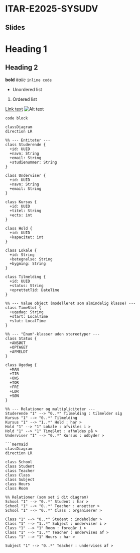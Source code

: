 # ITAR-E2025-SYSUDV


## Slides
# Heading 1
## Heading 2
**bold**  *italic*  `inline code`

- Unordered list
1. Ordered list

[Link text](https://example.com)
![Alt text](image.png)

```code block```  <!-- or fenced blocks below -->


```mermaid
classDiagram
direction LR

%% --- Entiteter ---
class Studerende {
  +id: UUID
  +navn: String
  +email: String
  +studienummer: String
}

class Underviser {
  +id: UUID
  +navn: String
  +email: String
}

class Kursus {
  +id: UUID
  +titel: String
  +ects: int
}

class Hold {
  +id: UUID
  +kapacitet: int
}

class Lokale {
  +id: String
  +betegnelse: String
  +bygning: String
}

class Tilmelding {
  +id: UUID
  +status: String
  +oprettetTid: DateTime
}

%% --- Value object (modelleret som almindelig klasse) ---
class TimeSlot {
  +ugedag: String
  +start: LocalTime
  +slut: LocalTime
}

%% --- "Enum"-klasser uden stereotyper ---
class Status {
  +ANSØGT
  +OPTAGET
  +AFMELDT
}

class Ugedag {
  +MAN
  +TIR
  +ONS
  +TOR
  +FRE
  +LØR
  +SØN
}

%% --- Relationer og multipliciteter ---
Studerende "1" --> "0..*" Tilmelding : tilmelder sig
Kursus "1" --> "0..*" Tilmelding
Kursus "1" --> "1..*" Hold : har >
Hold "1" --> "1" Lokale : afvikles i >
Hold "1" --> "1" TimeSlot : afholdes på >
Underviser "1" --> "0..*" Kursus : udbyder >

```mermaid
classDiagram
direction LR

class School
class Student
class Teacher
class Class
class Subject
class Hours
class Room

%% Relationer (som set i dit diagram)
School "1" --> "0..*" Student : har >
School "1" --> "0..*" Teacher : ansætter >
School "1" --> "0..*" Class : organiserer >

Class "1" --> "0..*" Student : indeholder >
Class "1" --> "1..*" Subject : underviser i >
Class "1" --> "1" Room : foregår i >
Class "1" --> "1..*" Teacher : undervises af >
Class "1" --> "1" Hours : har >

Subject "1" --> "0..*" Teacher : undervises af >

